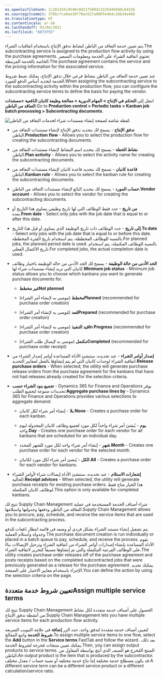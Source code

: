 ```yaml
---
ms.openlocfilehash: 1c281434c9548c04217509413226446588c64326
ms.sourcegitcommit: 376bcfca0ae39f70ac627a080fe4b4c3db34e466
ms.translationtype: HT
ms.contentlocale: ar-SA
ms.lasthandoff: 03/04/2021
ms.locfileid: "6073755"
---
```


<span data-ttu-id="fa6d1-101">يتم تعيين خدمة التعاقد من الباطن لنشاط تدفق الإنتاج باستخدام اتفاقيات الشراء.</span><span class="sxs-lookup"><span data-stu-id="fa6d1-101">The subcontracting service is assigned to the production flow activity by using the purchase agreements.</span></span> <span data-ttu-id="fa6d1-102">تحتوي اتفاقية الشراء على الخدمة ومعلومات التسعير الخاصة بالخدمة المرتبطة.</span><span class="sxs-lookup"><span data-stu-id="fa6d1-102">The purchase agreement contains the service and the pricing information for the associated service.</span></span>

<span data-ttu-id="fa6d1-103">عند تعيين خدمة التعاقد من الباطن بنشاط فرعي خلال تدفق الإنتاج، يمكنك ضبط شروط الخدمة لتحديد أساس الدفع للمورد.</span><span class="sxs-lookup"><span data-stu-id="fa6d1-103">When assigning the subcontracting service to the subcontracting activity within the production flow, you can configure the subcontracting service terms to define the basis for paying the vendor.</span></span>

<span data-ttu-id="fa6d1-104">انتقل إلى **التحكم في الإنتاج > المهام الدورية > معالجة وظيفة كانبان الدُفعية >مستندات التعاقد من الباطن**.</span><span class="sxs-lookup"><span data-stu-id="fa6d1-104">Go to **Production control > Periodic tasks > Kanban job batch processing > Subcontracting documents**.</span></span>

![لقطة شاشة لصفحة إنشاء مستندات شراء لخدمات التعاقد من الباطن.](../media/subcontract-documents.png) 

-   <span data-ttu-id="fa6d1-106">**تدفق الإنتاج** - يسمح لك بتحديد تدفق الإنتاج لإنشاء مستندات التعاقد من الباطن.</span><span class="sxs-lookup"><span data-stu-id="fa6d1-106">**Production flow** - Allows you to select the production flow for creating the subcontracting documents.</span></span>

-   <span data-ttu-id="fa6d1-107">**نشاط الخطة** - يسمح لك بتحديد اسم النشاط لإنشاء مستندات التعاقد من الباطن.</span><span class="sxs-lookup"><span data-stu-id="fa6d1-107">**Plan activity** - Allows you to select the activity name for creating the subcontracting documents.</span></span>

-   <span data-ttu-id="fa6d1-108">**قاعدة كانبان** - تسمح لك بتحديد قاعدة كانبان لإنشاء مستندات التعاقد من الباطن.</span><span class="sxs-lookup"><span data-stu-id="fa6d1-108">**Kanban rule** - Allows you to select the kanban rule for creating the subcontracting documents.</span></span>

-   <span data-ttu-id="fa6d1-109">**حساب المورد** - يسمح لك بتحديد البائع لإنشاء مستندات التعاقد من الباطن.</span><span class="sxs-lookup"><span data-stu-id="fa6d1-109">**Vendor account** - Allows you to select the vendor for creating the subcontracting documents.</span></span>

-   <span data-ttu-id="fa6d1-110">**من تاريخ** - حدد فقط الوظائف التي لها تاريخ وظيفي يساوي هذا التاريخ أو بعده.</span><span class="sxs-lookup"><span data-stu-id="fa6d1-110">**From date** - Select only jobs with the job date that is equal to or after this date.</span></span>

-   <span data-ttu-id="fa6d1-111">**إلى تاريخ** - حدد الوظائف ذات تاريخ الوظيفة الذي يساوي أو قبل هذا التاريخ.</span><span class="sxs-lookup"><span data-stu-id="fa6d1-111">**To date** - Select only jobs with the job date that is equal to or before this date.</span></span> <span data-ttu-id="fa6d1-112">بالنسبة للوظائف المخططة، يتم استخدام تاريخ الفترة المخططة.</span><span class="sxs-lookup"><span data-stu-id="fa6d1-112">For planned jobs, the planned period date is used.</span></span> <span data-ttu-id="fa6d1-113">بالنسبة للوظائف المكتملة، يتم استخدام تاريخ الاكتمال الفعلي.</span><span class="sxs-lookup"><span data-stu-id="fa6d1-113">For completed jobs, the actual completion date is used.</span></span>

-   <span data-ttu-id="fa6d1-114">**الحد الأدنى من حالة الوظيفة** - يسمح لك الحد الأدنى من حالة الوظيفة باختيار وظائف كانبان التي تريد إنشاء مستندات شراء لها.</span><span class="sxs-lookup"><span data-stu-id="fa6d1-114">**Minimum job status** - Minimum job status allows you to choose which kanbans you want to generate purchase documents for.</span></span>

    -   <span data-ttu-id="fa6d1-115">**غير مخطط**</span><span class="sxs-lookup"><span data-stu-id="fa6d1-115">**Not planned**</span></span>

    -   <span data-ttu-id="fa6d1-116">**مخطط** (موصى به لإنشاء أمر الشراء)</span><span class="sxs-lookup"><span data-stu-id="fa6d1-116">**Planned** (recommended for purchase order creation)</span></span>

    -   <span data-ttu-id="fa6d1-117">**مُعد** (مُوصى به لإنشاء أمر الشراء)</span><span class="sxs-lookup"><span data-stu-id="fa6d1-117">**Prepared** (recommended for purchase order creation)</span></span>

    -   <span data-ttu-id="fa6d1-118">**قيد التنفيذ** (موصى به لإنشاء أمر الشراء)</span><span class="sxs-lookup"><span data-stu-id="fa6d1-118">**In Progress** (recommended for purchase order creation)</span></span>

    -   <span data-ttu-id="fa6d1-119">**مكتمل** (موصى به لإيصال طلب الشراء)</span><span class="sxs-lookup"><span data-stu-id="fa6d1-119">**Completed** (recommended for purchase order receipt)</span></span>

-   <span data-ttu-id="fa6d1-120">**إصدار أوامر الشراء** - عند تحديده، ستنشئ الأداة المساعدة أوامر إصدار الشراء من اتفاقية الشراء لوحدات كانبان التي لم يتم إنشاؤها بالفعل لمعايير التحديد.</span><span class="sxs-lookup"><span data-stu-id="fa6d1-120">**Release purchase orders** - When selected, the utility will generate purchase release orders from the purchase agreement for the kanbans that have not had releases already created for the selection criteria.</span></span>

-   <span data-ttu-id="fa6d1-121">**تجميع بنود الشراء حسب** - Dynamics 365 for Finance and Operations يوفر تحديدات متنوعة لتجميع الطلب:</span><span class="sxs-lookup"><span data-stu-id="fa6d1-121">**Aggregate purchase lines by** - Dynamics 365 for Finance and Operations provides various selections to aggregate demand:</span></span>

    -   <span data-ttu-id="fa6d1-122">**بلا** - إنشاء أمر شراء لكل كانبان.</span><span class="sxs-lookup"><span data-stu-id="fa6d1-122">**None** - Creates a purchase order for each kanban.</span></span>

    -   <span data-ttu-id="fa6d1-123">**يوم** - يُنشئ أمر شراء واحداً لكل مورد لجميع وظائف كانبان المجدولة ليوم واحد.</span><span class="sxs-lookup"><span data-stu-id="fa6d1-123">**Day** - Creates one purchase order for each vendor for all kanbans that are scheduled for an individual day.</span></span>

    -   <span data-ttu-id="fa6d1-124">**شهر** - إنشاء أمر شراء واحد لكل مورد للشهر المحدد.</span><span class="sxs-lookup"><span data-stu-id="fa6d1-124">**Month** - Creates one purchase order for each vendor for the selected month.</span></span>

    -   <span data-ttu-id="fa6d1-125">**الكل** - يُنشئ أمر شراء لكل مورد لكانبان.</span><span class="sxs-lookup"><span data-stu-id="fa6d1-125">**All** - Creates a purchase order for each vendor for kanbans.</span></span>

-   <span data-ttu-id="fa6d1-126">**إشعارات الاستلام** - عند تحديده، ستنشئ الأداة إيصالات شراء لأوامر الشراء الحالية.</span><span class="sxs-lookup"><span data-stu-id="fa6d1-126">**Receipt advices** - When selected, the utility will generate purchase receipts for existing purchase orders.</span></span> <span data-ttu-id="fa6d1-127">هذا الخيار متاح فقط لوظائف كانبان المكتملة.</span><span class="sxs-lookup"><span data-stu-id="fa6d1-127">This option is only available for completed kanbans.</span></span>

<span data-ttu-id="fa6d1-128">تتيح لك Supply Chain Management شراء أصناف الخدمة المستخدمة في عملية التعاقد من الباطن ودفعها وجدولتها واستلامها.</span><span class="sxs-lookup"><span data-stu-id="fa6d1-128">Supply Chain Management allows you to procure, pay, schedule, and receive the service items that are used in the subcontracting process.</span></span>

<span data-ttu-id="fa6d1-129">يتم تشغيل إنشاء مستند الشراء بشكل فردي أو وضعه في قائمة انتظار دُفعات للدفع وجدولة واستلام العملية.</span><span class="sxs-lookup"><span data-stu-id="fa6d1-129">The purchase document creation is run individually or placed in a batch queue to pay, schedule, and receive the process.</span></span> <span data-ttu-id="fa6d1-130">تقوم الأداة المساعدة بإنشاء إصدارات أوامر الشراء من اتفاقية الشراء وترحيل الإيصالات بناءً على الوظائف الفرعية المكتملة والتي تم إنشاؤها مسبقاً كتحرير لاتفاقية الشراء.</span><span class="sxs-lookup"><span data-stu-id="fa6d1-130">The utility creates purchase order releases off of the purchase agreement and posts receipts based on the completed subcontracted jobs that were previously generated as a release for the purchase agreement.</span></span> <span data-ttu-id="fa6d1-131">يمكنك تحديد الإجراء باستخدام معايير الاختيار على الصفحة.</span><span class="sxs-lookup"><span data-stu-id="fa6d1-131">You can define the action by using the selection criteria on the page.</span></span>

## <a name="assign-multiple-service-terms"></a><span data-ttu-id="fa6d1-132">تعيين شروط خدمة متعددة</span><span class="sxs-lookup"><span data-stu-id="fa6d1-132">Assign multiple service terms</span></span>

<span data-ttu-id="fa6d1-133">تتيح لك Supply Chain Management الحصول على أصناف خدمة متعددة لكل نشاط من أنشطة تدفق الإنتاج.</span><span class="sxs-lookup"><span data-stu-id="fa6d1-133">Supply Chain Management lets you have multiple service items for each production flow activity.</span></span>

<span data-ttu-id="fa6d1-134">لتعيين أصناف خدمة متعددة لتدفق واحد، حدد الزر **إضافة** في علامة التبويب السريعة **شروط الخدمة** واتبع المعالج.</span><span class="sxs-lookup"><span data-stu-id="fa6d1-134">To assign multiple service items to one flow, select the **Add** button in the **Service terms** FastTab and follow the wizard.</span></span> <span data-ttu-id="fa6d1-135">بعد ذلك، يمكنك تعيين منتجات مُخرجة لشروط الخدمة.</span><span class="sxs-lookup"><span data-stu-id="fa6d1-135">Then, you can assign output products to service terms.</span></span> <span data-ttu-id="fa6d1-136">المنتج المُخرج هو الصنف الذي أُنتج بواسطة المقاول من الباطن.</span><span class="sxs-lookup"><span data-stu-id="fa6d1-136">An output product is the item that is produced by the subcontractor.</span></span> <span data-ttu-id="fa6d1-137">قد يكون مصطلح خدمة مختلفة إما نتاج خدمة مختلفة أو نسبة حساب / معدل مختلف.</span><span class="sxs-lookup"><span data-stu-id="fa6d1-137">A different service term can be a different service product or a different calculation/service ratio.</span></span>
